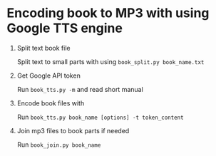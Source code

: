 # Encoding book to MP3 with using Google TTS engine

1. Split text book file

   Split text to small parts with using `book_split.py book_name.txt`


2. Get Google API token

   Run `book_tts.py -m` and read short manual


3. Encode book files with

   Run `book_tts.py book_name [options] -t token_content`


4. Join mp3 files to book parts if needed

   Run `book_join.py book_name`
